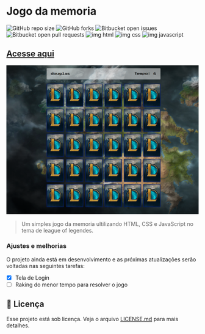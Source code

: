 # Jogo da memoria

![GitHub repo size](https://img.shields.io/github/repo-size/douglas-jpg/Jogo-da-memoria?style=for-the-badge)
![GitHub forks](https://img.shields.io/github/forks/douglas-jpg/Jogo-da-memoria?style=for-the-badge)
![Bitbucket open issues](https://img.shields.io/bitbucket/issues/douglas-jpg/Jogo-da-memoria?style=for-the-badge)
![Bitbucket open pull requests](https://img.shields.io/bitbucket/pr-raw/douglas-jpg/Jogo-da-memoria?style=for-the-badge)
<img src="https://img.shields.io/badge/HTML5-E34F26?style=for-the-badge&logo=html5&logoColor=white" alt="img html">
<img src="https://img.shields.io/badge/CSS3-1572B6?style=for-the-badge&logo=css3&logoColor=white" alt="img css">
<img src="https://img.shields.io/badge/JavaScript-323330?style=for-the-badge&logo=javascript&logoColor=F7DF1E" alt="img javascript">

## [Acesse aqui](https://douglas-jpg.github.io/Jogo-da-memoria/)

<img src="demo.png" alt="Exemplo imagem">

> Um simples jogo da memoria ultilizando HTML, CSS e JavaScript no tema de league of legendes.

### Ajustes e melhorias

O projeto ainda está em desenvolvimento e as próximas atualizações serão voltadas nas seguintes tarefas:

- [X] Tela de Login 
- [ ] Raking do menor tempo para resolver o jogo

## 📝 Licença

Esse projeto está sob licença. Veja o arquivo [LICENSE.md](https://www.mit.edu/~amini/LICENSE.md) para mais detalhes.

